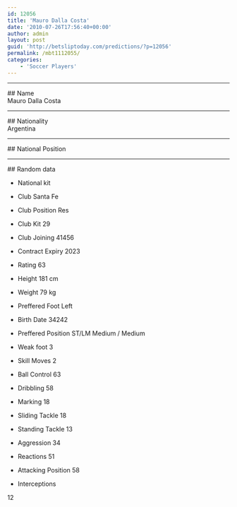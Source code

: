 ```yaml
---
id: 12056
title: 'Mauro Dalla Costa'
date: '2010-07-26T17:56:40+00:00'
author: admin
layout: post
guid: 'http://betsliptoday.com/predictions/?p=12056'
permalink: /mbt1112055/
categories:
    - 'Soccer Players'
---
```


- - - - - -

\## Name  
 Mauro Dalla Costa

- - - - - -

\## Nationality  
 Argentina

- - - - - -

\## National Position

- - - - - -

\## Random data

- National kit
- Club
 Santa Fe

- Club Position
 Res

- Club Kit
 29

- Club Joining
 41456

- Contract Expiry
 2023

- Rating
 63

- Height
 181 cm

- Weight
 79 kg

- Preffered Foot
 Left

- Birth Date
 34242

- Preffered Position
 ST/LM Medium / Medium

- Weak foot
 3

- Skill Moves
 2

- Ball Control
 63

- Dribbling
 58

- Marking
 18

- Sliding Tackle
 18

- Standing Tackle
 13

- Aggression
 34

- Reactions
 51

- Attacking Position
 58

- Interceptions

 12